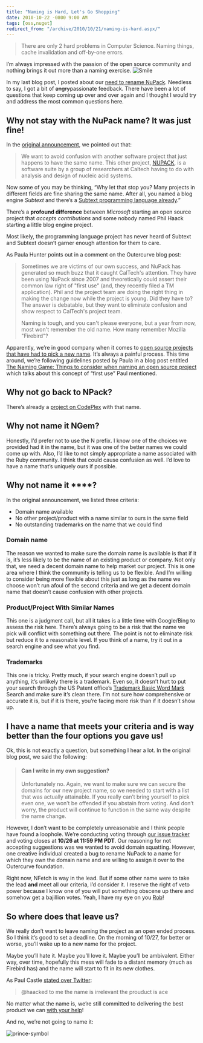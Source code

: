 ```yaml
---
title: "Naming is Hard, Let's Go Shopping"
date: 2010-10-22 -0800 9:00 AM
tags: [oss,nuget]
redirect_from: "/archive/2010/10/21/naming-is-hard.aspx/"
---
```


> There are only 2 hard problems in Computer Science. Naming things,
> cache invalidation and off-by-one errors.

I’m always impressed with the passion of the open source community and
nothing brings it out more than a naming exercise.
![Smile](https://haacked.com/images/haacked_com/WindowsLiveWriter/Naming-is-Hard-Lets-Go-Shopping_7876/wlEmoticon-smile_2.png)

In my last blog post, I posted about our [need to rename
NuPack](https://haacked.com/archive/2010/10/21/renaming-nupack.aspx "Renaming NuPack").
Needless to say, I got a bit of ~~angry~~passionate feedback. There have
been a lot of questions that keep coming up over and over again and I
thought I would try and address the most common questions here.

Why not stay with the NuPack name? It was just fine!
----------------------------------------------------

In the [original
announcement](http://www.outercurve.org/Blogs/EntryId/22/Changing-the-NuPack-Project-Name "Changing the NuPack project name"),
we pointed out that:

> We want to avoid confusion with another software project that just
> happens to have the same name. This other project,
> [NUPACK](http://nupack.org/), is a software suite by a group of
> researchers at Caltech having to do with analysis and design of
> nucleic acid systems.

Now some of you may be thinking, “Why let that stop you? Many projects
in different fields are fine sharing the same name. After all, you named
a blog engine *Subtext* and there’s a [Subtext programming language
already](http://en.wikipedia.org/wiki/Subtext_programming_language "Subtext Programming Language").”

There’s a **profound difference** between *Microsoft* starting an open
source project that *accepts contributions* and some nobody named Phil
Haack starting a little blog engine project.

Most likely, the programming language project has never heard of Subtext
and Subtext doesn’t garner enough attention for them to care.

As Paula Hunter points out in a comment on the Outercurve blog post:

> Sometimes we are victims of our own success, and NuPack has generated
> so much buzz that it caught CalTech's attention. They have been using
> NuPack since 2007 and theoretically could assert their common law
> right of "first use" (and, they recently filed a TM application). Phil
> and the project team are doing the right thing in making the change
> now while the project is young. Did they have to? The answer is
> debatable, but they want to eliminate confusion and show respect to
> CalTech's project team.
>
> Naming is tough, and you can't please everyone, but a year from now,
> most won't remember the old name. How many remember Mozilla
> "Firebird"?

Apparently, we’re in good company when it comes to [open source projects
that have had to pick a new
name](http://www.mozilla.org/projects/firefox/firefox-name-faq.html "Renaming Firefox").
It’s always a painful process. This time around, we’re following
guidelines posted by Paula in a blog post entitled [The Naming Game:
Things to consider when naming an open source
project](http://www.outercurve.org/Blogs/EntryId/21/The-Naming-Game-Things-to-consider-when-naming-an-open-source-project "Things to consider when naming an open source project")
which talks about this concept of “first use” Paul mentioned.

Why not go back to NPack?
-------------------------

There’s already a [project on
CodePlex](http://npack.codeplex.com/ "nPack") with that name.

Why not name it NGem?
---------------------

Honestly, I’d prefer not to use the N prefix. I know one of the choices
we provided had it in the name, but it was one of the better names we
could come up with. Also, I’d like to not simply appropriate a name
associated with the Ruby community. I think that could cause confusion
as well. I’d love to have a name that’s uniquely ours if possible.

Why not name it \*\*\*\*?
-------------------------

In the original announcement, we listed three criteria:

-   Domain name available
-   No other project/product with a name similar to ours in the same
    field
-   No outstanding trademarks on the name that we could find

### Domain name

The reason we wanted to make sure the domain name is available is that
if it is, it’s less likely to be the name of an existing product or
company. Not only that, we need a decent domain name to help market our
project. This is one area where I think the community is telling us to
be flexible. And I’m willing to consider being more flexible about this
just as long as the name we choose won’t run afoul of the second
criteria and we get a decent domain name that doesn’t cause confusion
with other projects.

### Product/Project With Similar Names

This one is a judgment call, but all it takes is a little time with
Google/Bing to assess the risk here. There’s always going to be a risk
that the name we pick will conflict with something out there. The point
is not to eliminate risk but reduce it to a reasonable level. If you
think of a name, try it out in a search engine and see what you find.

### Trademarks

This one is tricky. Pretty much, if your search engine doesn’t pull up
anything, it’s unlikely there is a trademark. Even so, it doesn’t hurt
to put your search through the US Patent office’s [Trademark Basic Word
Mark](http://tess2.uspto.gov/bin/gate.exe?f=searchss&state=4001:qe5d8t.1.1 "Trademark Electronic Search System (TESS)")
Search and make sure it’s clean there. I’m not sure how comprehensive or
accurate it is, but if it is there, you’re facing more risk than if it
doesn’t show up.

I have a name that meets your criteria and is way better than the four options you gave us!
-------------------------------------------------------------------------------------------

Ok, this is not exactly a question, but something I hear a lot. In the
original blog post, we said the following:

> #### Can I write in my own suggestion?
>
> Unfortunately no. Again, we want to make sure we can secure the
> domains for our new project name, so we needed to start with a list
> that was actually attainable. If you really can’t bring yourself to
> pick even one, we won’t be offended if you abstain from voting. And
> don’t worry, the product will continue to function in the same way
> despite the name change.

However, I don’t want to be completely unreasonable and I think people
have found a loophole. We’re conducting voting through [our issue
tracker](http://nupack.codeplex.com/workitem/list/basic "NuPack Issue Tracker")
and voting closes at **10/26 at 11:59 PM PDT**. Our reasoning for not
accepting suggestions was we wanted to avoid domain squatting. However,
one creative individual created a bug to rename NuPack to a name for
which they own the domain name and are willing to assign it over to the
Outercurve foundation.

Right now, NFetch is way in the lead. But if some other name were to
take the lead **and** meet all our criteria, I’d consider it. I reserve
the right of veto power because I know one of you will put something
obscene up there and somehow get a bajillion votes. Yeah, I have my eye
on you [Rob](http://blog.wekeroad.com/ "Rob Conery's Blog")!

So where does that leave us?
----------------------------

We really don’t want to leave naming the project as an open ended
process. So I think it’s good to set a deadline. On the morning of
10/27, for better or worse, you’ll wake up to a new name for the
project.

Maybe you’ll hate it. Maybe you’ll love it. Maybe you’ll be ambivalent.
Either way, over time, hopefully this mess will fade to a distant memory
(much as Firebird has) and the name will start to fit in its new
clothes.

As Paul Castle [stated over
Twitter](http://twitter.com/SleeperPService/status/28384103154 "Paul Castle tweet"):

> @haacked to me the name is irrelevant the prouduct is ace

No matter what the name is, we’re still committed to delivering the best
product we can [with your
help](http://nupack.codeplex.com/documentation?title=Contributing%20to%20NuPack "Contributing to NuPack")!

And no, we’re not going to name it:

![prince-symbol](https://haacked.com/images/haacked_com/WindowsLiveWriter/Naming-is-Hard-Lets-Go-Shopping_7876/prince-symbol_84a96c0e-8bf9-4fa2-a82d-9a46970810d9.jpg "prince-symbol")

